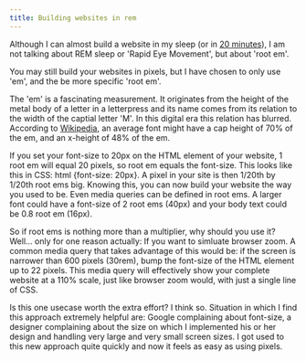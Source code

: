 ```yaml
---
title: Building websites in rem
---
```


Although I can almost build a website in my sleep (or in [20 minutes](/blog/speaking-at-jekyllconf2019/)), I am not talking about REM sleep or 'Rapid Eye Movement', but about 'root em'. 

You may still build your websites in pixels, but I have chosen to only use 'em', and the be more specific 'root em'. 

The 'em' is a fascinating measurement. It originates from the height of the metal body of a letter in a letterpress and its name comes from its relation to the width of the captial letter 'M'. In this digital era this relation has blurred. According to [Wikipedia](https://en.wikipedia.org/wiki/Em_(typography)), an average font might have a cap height of 70% of the em, and an x-height of 48% of the em.

If you set your font-size to 20px on the HTML element of your website, 1 root em will equal 20 pixels, so root em equals the font-size. This looks like this in CSS: html {font-size: 20px}. A pixel in your site is then 1/20th by 1/20th root ems big. Knowing this, you can now build your website the way you used to be. Even media queries can be defined in root ems. A larger font could have a font-size of 2 root ems (40px) and your body text could be 0.8 root em (16px).

So if root ems is nothing more than a multiplier, why should you use it? Well... only for one reason actually: If you want to simluate browser zoom. A common media query that takes advantage of this would be: if the screen is narrower than 600 pixels (30rem), bump the font-size of the HTML element up to 22 pixels. This media query will effectively show your complete website at a 110% scale, just like browser zoom would, with just a single line of CSS.

Is this one usecase worth the extra effort? I think so. Situation in which I find this approach extremely helpful are: Google complaining about font-size, a designer complaining about the size on which I implemented his or her design and handling very large and very small screen sizes. I got used to this new approach quite quickly and now it feels as easy as using pixels.